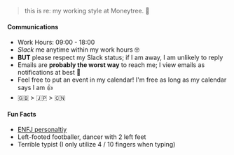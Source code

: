 > this is re: my working style at Moneytree. 🐘

#### Communications

- Work Hours: 09:00 - 18:00
- _Slack_ me anytime within my work hours 🤓
- **BUT** please respect my Slack status; if I am away, I am unlikely to reply
- Emails are **probably the worst way** to reach me; I view emails as notifications at best 🙇
- Feel free to put an event in my calendar! I'm free as long as my calendar says I am 👍
- 🇬🇧 > 🇯🇵 > 🇨🇳 

#### Fun Facts

- [ENFJ personaltiy](https://www.16personalities.com/enfj-personality)
- Left-footed footballer, dancer with 2 left feet
- Terrible typist (I only utilize 4 / 10 fingers when typing)
